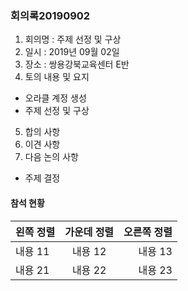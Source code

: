 ### 회의록20190902

1. 회의명 : 주제 선정 및 구상
2. 일시 : 2019년 09월 02일
3. 장소 : 쌍용강북교육센터 E반
4. 토의 내용 및 요지
  - 오라클 계정 생성
  - 주제 선정 및 구상
5. 합의 사항
6. 이견 사항
7. 다음 논의 사항
  - 주제 결정
#### 참석 현황
| 왼쪽 정렬 | 가운데 정렬 | 오른쪽 정렬 |
|:--------|:--------:|--------:|
| 내용 11 | 내용 12 | 내용 13 |
| 내용 21 | 내용 22 | 내용 23 |

